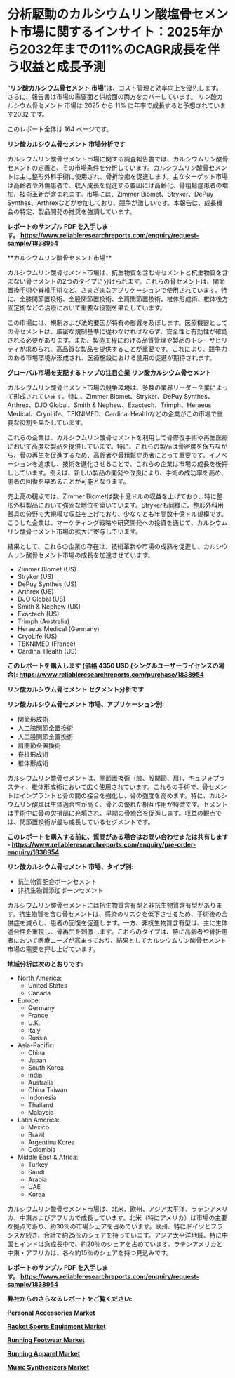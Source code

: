 <p><h1>分析駆動のカルシウムリン酸塩骨セメント市場に関するインサイト：2025年から2032年までの11%のCAGR成長を伴う収益と成長予測</h1></p><p>&ldquo;<strong><a href="https://www.reliableresearchreports.com/calcium-phosphate-bone-cement-r1838954?utm_campaign=110&utm_medium=9&utm_source=Github&utm_content=ia&utm_term=09022025&utm_id=calcium-phosphate-bone-cement">リン酸カルシウム骨セメント 市場</a></strong>&rdquo;は、コスト管理と効率向上を優先します。 さらに、報告書は市場の需要面と供給面の両方をカバーしています。 リン酸カルシウム骨セメント 市場は 2025 から 11% に年率で成長すると予想されています2032 です。</p>
<p>このレポート全体は 164 ページです。</p>
<p><strong>リン酸カルシウム骨セメント 市場分析です</strong></p>
<p><p>カルシウムリン酸骨セメント市場に関する調査報告書では、カルシウムリン酸骨セメントの定義と、その市場条件を分析しています。カルシウムリン酸骨セメントは主に整形外科手術に使用され、骨折治癒を促進します。主なターゲット市場は高齢者や外傷患者で、収入成長を促進する要因には高齢化、骨粗鬆症患者の増加、技術革新が含まれます。市場には、Zimmer Biomet、Stryker、DePuy Synthes、Arthrexなどが参加しており、競争が激しいです。本報告は、成長機会の特定、製品開発の推奨を強調しています。</p></p>
<p><strong>レポートのサンプル PDF を入手します。&nbsp;<a href="https://www.reliableresearchreports.com/enquiry/request-sample/1838954?utm_campaign=110&utm_medium=9&utm_source=Github&utm_content=ia&utm_term=09022025&utm_id=calcium-phosphate-bone-cement">https://www.reliableresearchreports.com/enquiry/request-sample/1838954</a></strong></p>
<p><p>**カルシウムリン酸骨セメント市場**</p><p>カルシウムリン酸骨セメント市場は、抗生物質を含む骨セメントと抗生物質を含まない骨セメントの2つのタイプに分けられます。これらの骨セメントは、関節置換手術や脊椎手術など、さまざまなアプリケーションで使用されています。特に、全膝関節置換術、全股関節置換術、全肩関節置換術、椎体形成術、椎体後方固定術などの治療において重要な役割を果たしています。</p><p>この市場には、規制および法的要因が特有の影響を及ぼします。医療機器としての骨セメントは、厳密な規制基準に従わなければならず、安全性と有効性が確認される必要があります。また、製造工程における品質管理や製品のトレーサビリティが求められ、高品質な製品を提供することが重要です。これにより、競争力のある市場環境が形成され、医療施設における使用の促進が期待されます。</p></p>
<p><strong>グローバル市場を支配するトップの注目企業 リン酸カルシウム骨セメント</strong></p>
<p><p>カルシウムリン酸骨セメント市場の競争環境は、多数の業界リーダー企業によって形成されています。特に、Zimmer Biomet、Stryker、DePuy Synthes、Arthrex、DJO Global、Smith & Nephew、Exactech、Trimph、Heraeus Medical、CryoLife、TEKNIMED、Cardinal Healthなどの企業がこの市場で重要な役割を果たしています。</p><p>これらの企業は、カルシウムリン酸骨セメントを利用して骨修復手術や再生医療において高度な製品を提供しています。特に、これらの製品は骨密度を保ちながら、骨の再生を促進するため、高齢者や骨粗鬆症患者にとって重要です。イノベーションを追求し、技術を進化させることで、これらの企業は市場の成長を後押ししています。例えば、新しい製品の開発や改良により、手術の成功率を高め、患者の回復を早めることが可能となります。</p><p>売上高の観点では、Zimmer Biometは数十億ドルの収益を上げており、特に整形外科製品において強固な地位を築いています。Strykerも同様に、整形外科用器具の分野で大規模な収益を上げており、少なくとも年間数十億ドル規模です。こうした企業は、マーケティング戦略や研究開発への投資を通じて、カルシウムリン酸骨セメント市場の拡大に寄与しています。</p><p>結果として、これらの企業の存在は、技術革新や市場の成熟を促進し、カルシウムリン酸骨セメント市場の成長を加速させています。</p></p>
<p><ul><li>Zimmer Biomet (US)</li><li>Stryker (US)</li><li>DePuy Synthes (US)</li><li>Arthrex (US)</li><li>DJO Global (US)</li><li>Smith & Nephew (UK)</li><li>Exactech (US)</li><li>Trimph (Australia)</li><li>Heraeus Medical (Germany)</li><li>CryoLife (US)</li><li>TEKNIMED (France)</li><li>Cardinal Health (US)</li></ul></p>
<p><strong>このレポートを購入します (価格 4350 USD (シングルユーザーライセンスの場合):&nbsp;<a href="https://www.reliableresearchreports.com/purchase/1838954?utm_campaign=110&utm_medium=9&utm_source=Github&utm_content=ia&utm_term=09022025&utm_id=calcium-phosphate-bone-cement">https://www.reliableresearchreports.com/purchase/1838954</a></strong></p>
<p><strong>リン酸カルシウム骨セメント セグメント分析です</strong></p>
<p><strong>リン酸カルシウム骨セメント 市場、アプリケーション別:</strong></p>
<p><ul><li>関節形成術</li><li>人工膝関節全置換術</li><li>人工股関節全置換術</li><li>肩関節全置換術</li><li>脊柱形成術</li><li>椎体形成術</li></ul></p>
<p><p>カルシウムリン酸骨セメントは、関節置換術（膝、股関節、肩）、キュフォプラスティ、椎体形成術において広く使用されています。これらの手術で、骨セメントはインプラントと骨の間の接合を強化し、骨の強度を高めます。特に、カルシウムリン酸塩は生体適合性が高く、骨との優れた相互作用が特徴です。セメントは手術中に骨の欠損部に充填され、早期の骨癒合を促進します。収益の観点では、関節置換術が最も成長しているセグメントです。</p></p>
<p><strong>このレポートを購入する前に、質問がある場合はお問い合わせまたは共有します - <a href="https://www.reliableresearchreports.com/enquiry/pre-order-enquiry/1838954?utm_campaign=110&utm_medium=9&utm_source=Github&utm_content=ia&utm_term=09022025&utm_id=calcium-phosphate-bone-cement">https://www.reliableresearchreports.com/enquiry/pre-order-enquiry/1838954</a></strong></p>
<p><strong>リン酸カルシウム骨セメント 市場、タイプ別:</strong></p>
<p><ul><li>抗生物質配合ボーンセメント</li><li>非抗生物質添加ボーンセメント</li></ul></p>
<p><p>カルシウムリン酸骨セメントには抗生物質含有型と非抗生物質含有型があります。抗生物質を含む骨セメントは、感染のリスクを低下させるため、手術後の合併症を減らし、患者の回復を促進します。一方、非抗生物質含有型は、主に生体適合性を重視し、骨再生を刺激します。これらのタイプは、特に高齢者や骨折患者において医療ニーズが高まっており、結果としてカルシウムリン酸骨セメント市場の需要を押し上げています。</p></p>
<p><strong>地域分析は次のとおりです:</strong></p>
<p><ul>
    <li>
        North America:
        <ul>
            <li>United States</li>
            <li>Canada</li>
        </ul>
    </li>
    <li>
        Europe:
        <ul>
            <li>Germany</li>
            <li>France</li>
            <li>U.K.</li>
            <li>Italy</li>
            <li>Russia</li>
        </ul>
    </li>
    <li>
        Asia-Pacific:
        <ul>
            <li>China</li>
            <li>Japan</li>
            <li>South Korea</li>
            <li>India</li>
            <li>Australia</li>
            <li>China Taiwan</li>
            <li>Indonesia</li>
            <li>Thailand</li>
            <li>Malaysia</li>
        </ul>
    </li>
    <li>
        Latin America:
        <ul>
            <li>Mexico</li>
            <li>Brazil</li>
            <li>Argentina Korea</li>
            <li>Colombia</li>
        </ul>
    </li>
    <li>
        Middle East & Africa:
        <ul>
            <li>Turkey</li>
            <li>Saudi</li>
            <li>Arabia</li>
            <li>UAE</li>
            <li>Korea</li>
        </ul>
    </li>
    </ul></p>
<p><p>カルシウムリン酸骨セメント市場は、北米、欧州、アジア太平洋、ラテンアメリカ、中東およびアフリカで成長しています。北米（特にアメリカ）は市場の主要な拠点であり、約30％の市場シェアを占めています。欧州、特にドイツとフランスが続き、合計で約25％のシェアを持っています。アジア太平洋地域、特に中国とインドは急成長中で、約20％のシェアを占めています。ラテンアメリカと中東・アフリカは、各々約15％のシェアを持つ見込みです。</p></p>
<p><strong>レポートのサンプル PDF を入手します。&nbsp;<a href="https://www.reliableresearchreports.com/enquiry/request-sample/1838954?utm_campaign=110&utm_medium=9&utm_source=Github&utm_content=ia&utm_term=09022025&utm_id=calcium-phosphate-bone-cement">https://www.reliableresearchreports.com/enquiry/request-sample/1838954</a></strong></p>
<p><strong></strong></p>
<p><strong></strong></p>
<p><strong></strong></p>
<p><strong></strong></p>
<p><strong>弊社からのさらなるレポートをご覧ください:</strong></p>
<p><strong><p><a href="https://github.com/sadimsamid/Market-Research-Report-List-1/blob/main/personal-accessories-market.md?utm_campaign=110&utm_medium=9&utm_source=Github&utm_content=ia&utm_term=09022025&utm_id=calcium-phosphate-bone-cement">Personal Accessories Market</a></p><p><a href="https://github.com/uramalorr/Market-Research-Report-List-1/blob/main/racket-sports-equipment-market.md?utm_campaign=110&utm_medium=9&utm_source=Github&utm_content=ia&utm_term=09022025&utm_id=calcium-phosphate-bone-cement">Racket Sports Equipment Market</a></p><p><a href="https://github.com/aistraasinyo/Market-Research-Report-List-1/blob/main/running-footwear-market.md?utm_campaign=110&utm_medium=9&utm_source=Github&utm_content=ia&utm_term=09022025&utm_id=calcium-phosphate-bone-cement">Running Footwear Market</a></p><p><a href="https://github.com/gamuoodhub/Market-Research-Report-List-1/blob/main/running-apparel-market.md?utm_campaign=110&utm_medium=9&utm_source=Github&utm_content=ia&utm_term=09022025&utm_id=calcium-phosphate-bone-cement">Running Apparel Market</a></p><p><a href="https://github.com/penecorodz74/Market-Research-Report-List-1/blob/main/music-synthesizers-market.md?utm_campaign=110&utm_medium=9&utm_source=Github&utm_content=ia&utm_term=09022025&utm_id=calcium-phosphate-bone-cement">Music Synthesizers Market</a></p></strong></p>